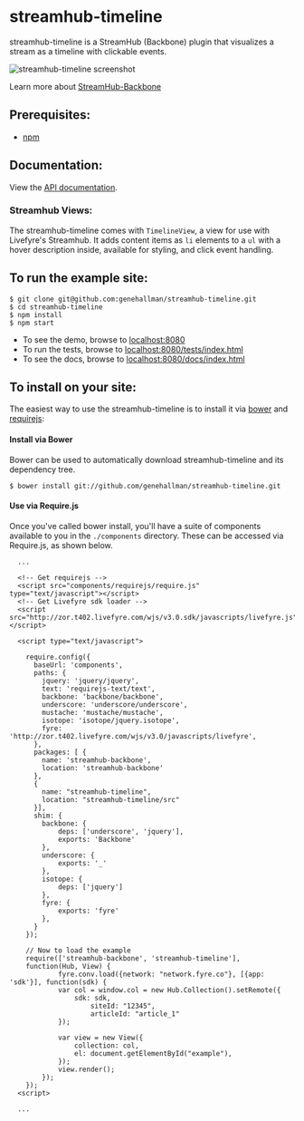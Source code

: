 # streamhub-timeline

streamhub-timeline is a StreamHub (Backbone) plugin that visualizes a stream as a timeline with clickable events.

![streamhub-timeline screenshot](https://drive.google.com/uc?id=0BwAX440-rUypR2dLLUJmQnd5SWM "streamhub-timeline screenshot")

Learn more about [StreamHub-Backbone](http://github.com/gobengo/streamhub-backbone)

## Prerequisites:
+ [npm](http://npmjs.org/)

## Documentation:
View the [API documentation](http://htmlpreview.github.com/?https://github.com/genehallman/streamhub-timeline/blob/master/docs/index.html).

### Streamhub Views:
The streamhub-timeline comes with ```TimelineView```, a view for use with Livefyre's Streamhub. It adds content items as
```li``` elements to a ```ul``` with a hover description inside, available for styling, and click event handling.

## To run the example site:

```
$ git clone git@github.com:genehallman/streamhub-timeline.git
$ cd streamhub-timeline
$ npm install
$ npm start
```

+ To see the demo, browse to [localhost:8080](http://localhost:8080)
+ To run the tests, browse to [localhost:8080/tests/index.html](http://localhost:8080/tests/index.html)
+ To see the docs, browse to [localhost:8080/docs/index.html](http://localhost:8080/docs/index.html)

## To install on your site:
The easiest way to use the streamhub-timeline is to install it via [bower](http://twitter.github.com/bower/) and [requirejs](http://requirejs.org/):

#### Install via Bower
Bower can be used to automatically download streamhub-timeline and its dependency tree.

```
$ bower install git://github.com/genehallman/streamhub-timeline.git
```

#### Use via Require.js
Once you've called bower install, you'll have a suite of components available to you in the ```./components``` directory. These can be accessed via Require.js, as shown below.

```
  ...
  
  <!-- Get requirejs -->
  <script src="components/requirejs/require.js" type="text/javascript"></script>
  <!-- Get Livefyre sdk loader -->
  <script src="http://zor.t402.livefyre.com/wjs/v3.0.sdk/javascripts/livefyre.js"></script>
  
  <script type="text/javascript">

    require.config({
      baseUrl: 'components',
      paths: {
        jquery: 'jquery/jquery',
        text: 'requirejs-text/text',
        backbone: 'backbone/backbone',
        underscore: 'underscore/underscore',
        mustache: 'mustache/mustache',
        isotope: 'isotope/jquery.isotope',
        fyre: 'http://zor.t402.livefyre.com/wjs/v3.0/javascripts/livefyre',
      },
      packages: [ {
        name: 'streamhub-backbone',
        location: 'streamhub-backbone'
      },
      {
        name: "streamhub-timeline",
        location: "streamhub-timeline/src"
      }],
      shim: {
        backbone: {
            deps: ['underscore', 'jquery'],
            exports: 'Backbone'
        },
        underscore: {
            exports: '_'
        },
        isotope: {
            deps: ['jquery']
        },
        fyre: {
            exports: 'fyre'
        },
      }
    });
    
  	// Now to load the example
  	require(['streamhub-backbone', 'streamhub-timeline'],
  	function(Hub, View) {
  			fyre.conv.load({network: "network.fyre.co"}, [{app: 'sdk'}], function(sdk) {
  	    	var col = window.col = new Hub.Collection().setRemote({
  	    		sdk: sdk,
  					siteId: "12345",
  					articleId: "article_1"
  			});
            
  			var view = new View({
  				collection: col,
  				el: document.getElementById("example"),
  			});
  			view.render();
  		});
  	});
  <script>
  
  ...
```
